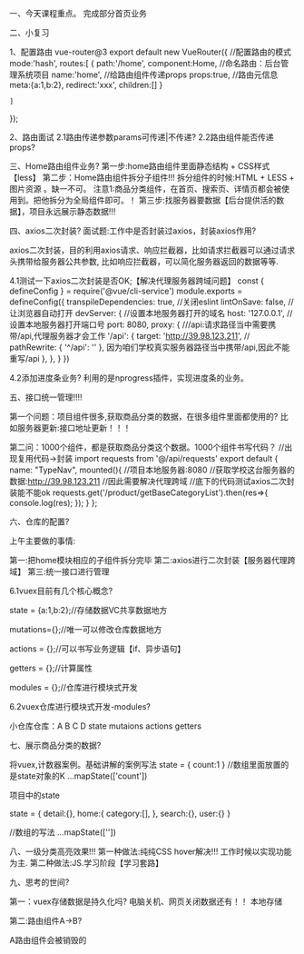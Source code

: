 一、今天课程重点。
完成部分首页业务

二、小复习

1、配置路由 vue-router@3
export default new VueRouter({
      //配置路由的模式
      mode:'hash',
      routes:[
        {
             path:'/home',
             component:Home,
             //命名路由：后台管理系统项目
             name:'home',
             //给路由组件传递props
             props:true,
             //路由元信息
             meta:{a:1,b:2},
             redirect:'xxx',
             children:[]
        }

    ]
});

2、路由面试
2.1路由传递参数params可传递|不传递?
2.2路由组件能否传递props?

三、Home路由组件业务?
第一步:home路由组件里面静态结构 + CSS样式【less】
第二步：Home路由组件拆分子组件!!!
拆分组件的时候:HTML + LESS + 图片资源 。缺一不可。
注意1:商品分类组件，在首页、搜索页、详情页都会被使用到。把他拆分为全局组件即可。！
第三步:找服务器要数据【后台提供活的数据】，项目永远展示静态数据!!!

四、axios二次封装?
面试题:工作中是否封装过axios，封装axios作用?

axios二次封装，目的利用axios请求、响应拦截器，比如请求拦截器可以通过请求头携带给服务器公共参数,
比如响应拦截器，可以简化服务器返回的数据等等.

4.1测试一下axios二次封装是否OK;【解决代理服务器跨域问题】
const { defineConfig } = require('@vue/cli-service')
module.exports = defineConfig({
  transpileDependencies: true,
  //关闭eslint
  lintOnSave: false,
  //让浏览器自动打开
  devServer: {
    //设置本地服务器打开的域名
    host: '127.0.0.1',
    //设置本地服务器打开端口号
    port: 8080,
    proxy: {
       ///api:请求路径当中需要携带/api,代理服务器才会工作
      '/api': {
        target: 'http://39.98.123.211',
        // pathRewrite: { '^/api': '' }, 因为咱们学校真实服务器路径当中携带/api,因此不能重写/api
      },
    },
  }
})

4.2添加进度条业务?
利用的是nprogress插件，实现进度条的业务。

五、接口统一管理!!!!

第一个问题：项目组件很多,获取商品分类的数据，在很多组件里面都使用的?
比如服务器更新:接口地址更新！！！

第二问：1000个组件，都是获取商品分类这个数据。1000个组件书写代码？
//出现复用代码->封装
import requests from '@/api/requests'
export default {
  name: "TypeNav",
  mounted(){
    //项目本地服务器:8080
    //获取学校这台服务器的数据:http://39.98.123.211
    //因此需要解决代理跨域
    //底下的代码测试axios二次封装能不能ok
     requests.get('/product/getBaseCategoryList').then(res=>{
        console.log(res);
     });
  }
};

六、仓库的配置?

上午主要做的事情:

第一:把home模块相应的子组件拆分完毕
第二:axios进行二次封装【服务器代理跨域】
第三:统一接口进行管理

6.1vuex目前有几个核心概念?

state = {a:1,b:2};//存储数据VC共享数据地方

mutations={};//唯一可以修改仓库数据地方

actions = {};//可以书写业务逻辑【if、异步语句】

getters = {};//计算属性

modules = {};//仓库进行模块式开发

6.2vuex仓库进行模块式开发-modules?

小仓库仓库：A B C  D
state
mutaions
actions
getters

七、展示商品分类的数据?

将vuex,计数器案例。基础讲解的案例写法
state = {
  count:1
}
//数组里面放置的是state对象的K
...mapState(['count'])

项目中的state

state = {
   detail:{},
   home:{
      category:[],
   },
   search:{},
   user:{}
}

//数组的写法
...mapState([''])

八、一级分类高亮效果!!!
第一种做法:纯纯CSS hover解决!!! 工作时候以实现功能为主.
第二种做法:JS.学习阶段【学习套路】

九、思考的世间?

第一：vuex存储数据是持久化吗? 电脑关机、网页关闭数据还有！！
本地存储

第二:路由组件A->B?

A路由组件会被销毁的

